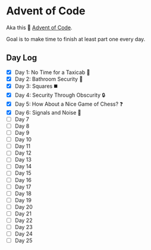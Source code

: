 # Advent of Code

Aka this :christmas_tree: [Advent of Code](http://adventofcode.com/).

Goal is to make time to finish at least part one every day.

## Day Log
- [x] Day 1: No Time for a Taxicab :taxi:
- [x] Day 2: Bathroom Security :1234:
- [x] Day 3: Squares :black_medium_square:
- [x] Day 4: Security Through Obscurity :lock:
- [x] Day 5: How About a Nice Game of Chess? :question:
- [x] Day 6: Signals and Noise :signal_strength:
- [ ] Day 7
- [ ] Day 8
- [ ] Day 9
- [ ] Day 10
- [ ] Day 11
- [ ] Day 12
- [ ] Day 13
- [ ] Day 14
- [ ] Day 15
- [ ] Day 16
- [ ] Day 17
- [ ] Day 18
- [ ] Day 19
- [ ] Day 20
- [ ] Day 21
- [ ] Day 22
- [ ] Day 23
- [ ] Day 24
- [ ] Day 25
